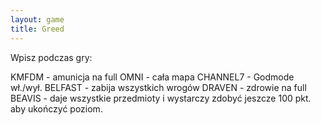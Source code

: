 ```yaml
---
layout: game
title: Greed
---
```


Wpisz podczas gry:

KMFDM 		- amunicja na full
OMNI 		- cała mapa
CHANNEL7	- Godmode wł./wył.
BELFAST 	- zabija wszystkich wrogów
DRAVEN 		- zdrowie na full
BEAVIS 		- daje wszystkie przedmioty i wystarczy zdobyć 
jeszcze 
		  100 pkt. aby ukończyć poziom.
